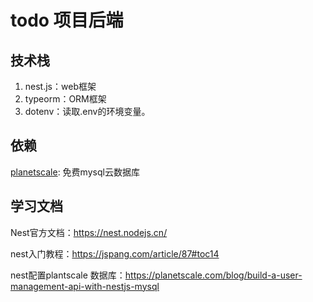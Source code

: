 # todo 项目后端

## 技术栈

1. nest.js：web框架
2. typeorm：ORM框架
3. dotenv：读取.env的环境变量。



## 依赖

[planetscale](https://app.planetscale.com/): 免费mysql云数据库



## 学习文档

Nest官方文档：https://nest.nodejs.cn/

nest入门教程：https://jspang.com/article/87#toc14

nest配置plantscale 数据库：https://planetscale.com/blog/build-a-user-management-api-with-nestjs-mysql


